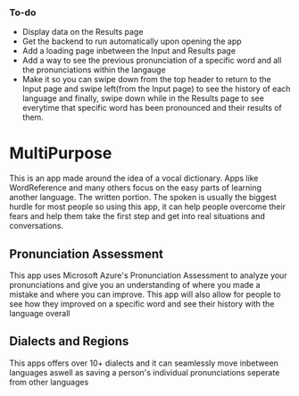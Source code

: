 ### To-do
- Display data on the Results page
- Get the backend to run automatically upon opening the app
- Add a loading page inbetween the Input and Results page
- Add a way to see the previous pronunciation of a specific word and all the pronunciations within the langauge
- Make it so you can swipe down from the top header to return to the Input page and swipe left(from the Input page) to see the history of each language and finally, swipe down while in the Results page to see everytime that specific word has been pronounced and their results of them. 

# MultiPurpose
This is an app made around the idea of a vocal dictionary. Apps like WordReference and many others focus on the easy parts of learning another language. The written portion. The spoken is usually the biggest hurdle for most people so using this app, it can help people overcome their fears and help them take the first step and get into real situations and conversations.

## Pronunciation Assessment
This app uses Microsoft Azure's Pronunciation Assessment to analyze your pronunciations and give you an understanding of where you made a mistake and where you can improve. This app will also allow for people to see how they improved on a specific word and see their history with the language overall

## Dialects and Regions
This apps offers over 10+ dialects and it can seamlessly move inbetween languages aswell as saving a person's individual pronunciations seperate from other languages
